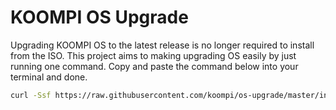 # KOOMPI OS Upgrade

Upgrading KOOMPI OS to the latest release is no longer required to install from the ISO. This project aims to making upgrading OS easily by just running one command. Copy and paste the command below into your terminal and done.

```bash
curl -Ssf https://raw.githubusercontent.com/koompi/os-upgrade/master/installer.sh | LANG=en_US.UTF-8 sh
```
